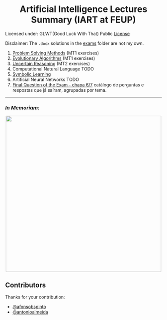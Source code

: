 <h1 align="center">Artificial Intelligence Lectures Summary (IART at FEUP)</h1>

Licensed under: GLWT(Good Luck With That) Public [License](LICENSE)

Disclaimer: The `.docx` solutions in the [exams](exames/) folder are not my own.

 1. [Problem Solving Methods](summary/problem_solving_methods.md) (MT1 exercises)
 3. [Evolutionary Algorithms](summary/evolution_algorithms.md) (MT1 exercises)
 5. [Uncertain Reasoning](summary/uncertain_reasoning.md) (MT2 exercises)
 7. Computational Natural Language TODO
 8. [Symbolic Learning](summary/symbolic_learning.md)
 9. Artificial Neural Networks TODO
 10. [Final Question of the Exam - chapa 6/7](summary/last_question.md) catálogo de perguntas e respostas que já saíram, agrupadas por tema.

---

<h3><i>In Memoriam:</i></h3>

<p align="center"><img src="https://upload.wikimedia.org/wikipedia/commons/thumb/b/b3/Comic_Sans_sample.svg/2000px-Comic_Sans_sample.svg.png" width="500px"/></p>


## Contributors
Thanks for your contribution: 
 * [@afonsobspinto](https://github.com/afonsobspinto)
 * [@antonioalmeida](https://github.com/antonioalmeida)
